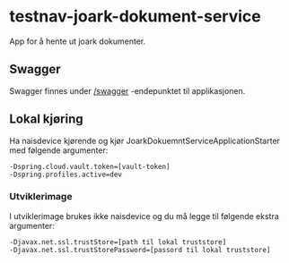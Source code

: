 # testnav-joark-dokument-service

App for å hente ut joark dokumenter.

## Swagger

Swagger finnes under [/swagger](https://testnav-joark-dokument-service.intern.dev.nav.no/swagger) -endepunktet til applikasjonen.

## Lokal kjøring

Ha naisdevice kjørende og kjør JoarkDokuemntServiceApplicationStarter med følgende argumenter:

```
-Dspring.cloud.vault.token=[vault-token]
-Dspring.profiles.active=dev
```

### Utviklerimage

I utviklerimage brukes ikke naisdevice og du må legge til følgende ekstra argumenter:

```
-Djavax.net.ssl.trustStore=[path til lokal truststore]
-Djavax.net.ssl.trustStorePassword=[passord til lokal truststore]
```